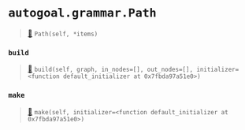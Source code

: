 # `autogoal.grammar.Path`

> [📝](https://github.com/autogal/autogoal/blob/main/autogoal/grammar/_graph.py#L185)
> `Path(self, *items)`

### `build`

> [📝](https://github.com/autogoal/autogoal/blob/main/autogoal/grammar/_graph.py#L191)
> `build(self, graph, in_nodes=[], out_nodes=[], initializer=<function default_initializer at 0x7fbda97a51e0>)`

### `make`

> [📝](https://github.com/autogoal/autogoal/blob/main/autogoal/grammar/_graph.py#L161)
> `make(self, initializer=<function default_initializer at 0x7fbda97a51e0>)`


